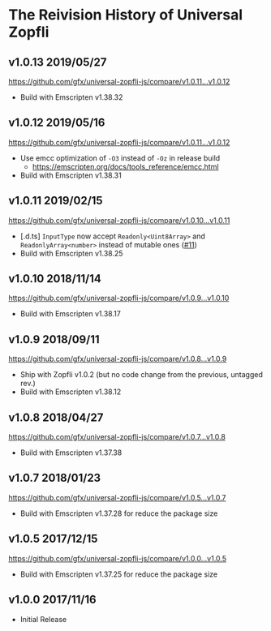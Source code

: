 
# The Reivision History of Universal Zopfli

## v1.0.13 2019/05/27

https://github.com/gfx/universal-zopfli-js/compare/v1.0.11...v1.0.12

* Build with Emscripten v1.38.32

## v1.0.12 2019/05/16

https://github.com/gfx/universal-zopfli-js/compare/v1.0.11...v1.0.12

* Use emcc optimization of `-O3` instead of `-Oz` in release build
  * https://emscripten.org/docs/tools_reference/emcc.html
* Build with Emscripten v1.38.31

## v1.0.11 2019/02/15

https://github.com/gfx/universal-zopfli-js/compare/v1.0.10...v1.0.11

* [.d.ts] `InputType` now accept `Readonly<Uint8Array>` and `ReadonlyArray<number>` instead of mutable ones ([#11](https://github.com/gfx/universal-zopfli-js/pull/11))
* Build with Emscripten v1.38.25

## v1.0.10 2018/11/14

https://github.com/gfx/universal-zopfli-js/compare/v1.0.9...v1.0.10

* Build with Emscripten v1.38.17

## v1.0.9 2018/09/11

https://github.com/gfx/universal-zopfli-js/compare/v1.0.8...v1.0.9

* Ship with Zopfli v1.0.2 (but no code change from the previous, untagged rev.)
* Build with Emscripten v1.38.12

## v1.0.8 2018/04/27

https://github.com/gfx/universal-zopfli-js/compare/v1.0.7...v1.0.8

* Build with Emscripten v1.37.38

## v1.0.7 2018/01/23

https://github.com/gfx/universal-zopfli-js/compare/v1.0.5...v1.0.7

* Build with Emscripten v1.37.28 for reduce the package size

## v1.0.5 2017/12/15

https://github.com/gfx/universal-zopfli-js/compare/v1.0.0...v1.0.5

* Build with Emscripten v1.37.25 for reduce the package size

## v1.0.0 2017/11/16

* Initial Release
